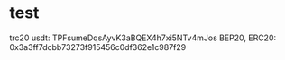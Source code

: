 # test

trc20 usdt: TPFsumeDqsAyvK3aBQEX4h7xi5NTv4mJos
BEP20, ERC20: 0x3a3ff7dcbb73273f915456c0df362e1c987f29
